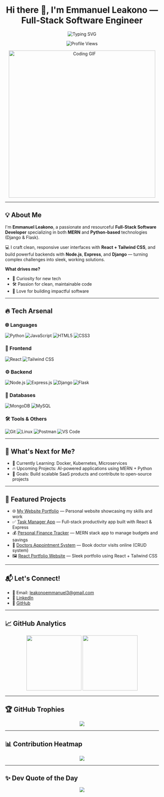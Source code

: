 <h1 align="center">Hi there 👋, I'm Emmanuel Leakono — Full-Stack Software Engineer</h1>

<p align="center">
  <img src="https://readme-typing-svg.herokuapp.com?size=24&duration=4000&color=F7A41D&center=true&vCenter=true&width=800&lines=Clean+Code+%7C+Creative+Solutions+%7C+Consistent+Delivery;Full-Stack+Developer+%7C+MERN+%26+Python+Specialist;React%2C+Node%2C+Express%2C+Django%2C+MongoDB+%7C+Let's+Build+Awesome+Stuff!+🚀" alt="Typing SVG">
</p>

<p align="center">
  <img src="https://komarev.com/ghpvc/?username=LEAKONO&label=Profile%20Views&color=blueviolet&style=flat-square" alt="Profile Views" />
</p>

<p align="center">
  <img src="https://media.giphy.com/media/qgQUggAC3Pfv687qPC/giphy.gif" width="480" alt="Coding GIF">
</p>

---

## 💡 About Me
I'm **Emmanuel Leakono**, a passionate and resourceful **Full-Stack Software Developer** specializing in both **MERN** and **Python-based** technologies (Django & Flask).

💻 I craft clean, responsive user interfaces with **React + Tailwind CSS**, and build powerful backends with **Node.js**, **Express**, and **Django** — turning complex challenges into sleek, working solutions.

**What drives me?**
- 🌟 Curiosity for new tech
- 🛠️ Passion for clean, maintainable code
- 🚀 Love for building impactful software

---

## 🔥 Tech Arsenal

### 🌐 Languages
![Python](https://img.shields.io/badge/Python-3776AB?style=flat&logo=python&logoColor=white)
![JavaScript](https://img.shields.io/badge/JavaScript-F7DF1E?style=flat&logo=javascript&logoColor=black)
![HTML5](https://img.shields.io/badge/HTML5-E34F26?style=flat&logo=html5&logoColor=white)
![CSS3](https://img.shields.io/badge/CSS3-1572B6?style=flat&logo=css3&logoColor=white)

### 🎨 Frontend
![React](https://img.shields.io/badge/React-61DAFB?style=flat&logo=react&logoColor=black)
![Tailwind CSS](https://img.shields.io/badge/Tailwind_CSS-38B2AC?style=flat&logo=tailwind-css&logoColor=white)

### ⚙️ Backend
![Node.js](https://img.shields.io/badge/Node.js-339933?style=flat&logo=node.js&logoColor=white)
![Express.js](https://img.shields.io/badge/Express.js-000000?style=flat&logo=express&logoColor=white)
![Django](https://img.shields.io/badge/Django-092E20?style=flat&logo=django&logoColor=white)
![Flask](https://img.shields.io/badge/Flask-000000?style=flat&logo=flask&logoColor=white)

### 💾 Databases
![MongoDB](https://img.shields.io/badge/MongoDB-4EA94B?style=flat&logo=mongodb&logoColor=white)
![MySQL](https://img.shields.io/badge/MySQL-4479A1?style=flat&logo=mysql&logoColor=white)

### 🛠️ Tools & Others
![Git](https://img.shields.io/badge/Git-F05032?style=flat&logo=git&logoColor=white)
![Linux](https://img.shields.io/badge/Linux-FCC624?style=flat&logo=linux&logoColor=black)
![Postman](https://img.shields.io/badge/Postman-FF6C37?style=flat&logo=postman&logoColor=white)
![VS Code](https://img.shields.io/badge/VS%20Code-007ACC?style=flat&logo=visual-studio-code&logoColor=white)

---

## 🚀 What's Next for Me?
- 🌱 Currently Learning: Docker, Kubernetes, Microservices
- 🔥 Upcoming Projects: AI-powered applications using MERN + Python
- 🎯 Goals: Build scalable SaaS products and contribute to open-source projects

---

## 🌟 Featured Projects

- 🌐 [My Website Portfolio](https://leakono-portfolio.vercel.app/) — Personal website showcasing my skills and work
- ✅ [Task Manager App](https://github.com/LEAKONO/task-master-frontend) — Full-stack productivity app built with React & Express
- 💰 [Personal Finance Tracker](https://github.com/LEAKONO/Budget-Trucker) — MERN stack app to manage budgets and savings
- 🏥 [Doctors Appointment System](https://github.com/LEAKONO/doctors-appointment) — Book doctor visits online (CRUD system)
- 🖼️ [React Portfolio Website](https://github.com/LEAKONO/Portfolio) — Sleek portfolio using React + Tailwind CSS

---

## 📬 Let's Connect!

- 📧 Email: [leakonoemmanuel3@gmail.com](mailto:leakonoemmanuel3@gmail.com)
- 🔗 [LinkedIn](https://www.linkedin.com/in/emmanuel-leakono-7125472b8/)
- 💼 [GitHub](https://github.com/LEAKONO)

---

## 📈 GitHub Analytics

<p align="center">
  <img height="180em" src="https://github-readme-stats.vercel.app/api?username=LEAKONO&show_icons=true&theme=radical&count_private=true" />
  <img height="180em" src="https://github-readme-stats.vercel.app/api/top-langs/?username=LEAKONO&layout=compact&theme=radical" />
</p>

---

## 🏆 GitHub Trophies

<p align="center">
  <img src="https://github-profile-trophy.vercel.app/?username=LEAKONO&theme=radical&margin-w=15" />
</p>

---

## 📊 Contribution Heatmap

<p align="center">
  <img src="https://github-readme-activity-graph.vercel.app/graph?username=LEAKONO&theme=github-dark" />
</p>

---

## ✨ Dev Quote of the Day

<p align="center">
  <img src="https://quotes-github-readme.vercel.app/api?type=horizontal&theme=radical" />
</p>
